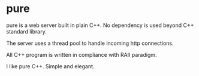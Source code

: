 # pure

pure is a web server built in plain C++. No dependency is used beyond C++ standard library.

The server uses a thread pool to handle incoming http connections.

All C++ program is written in compliance with RAII paradigm.

I like pure C++. Simple and elegant.
